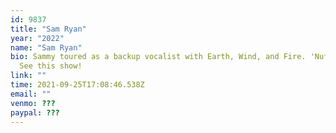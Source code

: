```yaml
---
id: 9837
title: "Sam Ryan"
year: "2022"
name: "Sam Ryan"
bio: Sammy toured as a backup vocalist with Earth, Wind, and Fire. 'Nuff said.
  See this show!
link: ""
time: 2021-09-25T17:08:46.538Z
email: ""
venmo: ???
paypal: ???
---
```

